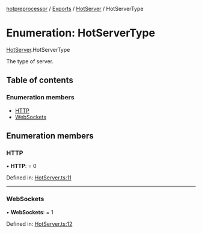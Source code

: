 [hotpreprocessor](../README.md) / [Exports](../modules.md) / [HotServer](../modules/hotserver.md) / HotServerType

# Enumeration: HotServerType

[HotServer](../modules/hotserver.md).HotServerType

The type of server.

## Table of contents

### Enumeration members

- [HTTP](hotserver.hotservertype.md#http)
- [WebSockets](hotserver.hotservertype.md#websockets)

## Enumeration members

### HTTP

• **HTTP**: = 0

Defined in: [HotServer.ts:11](https://github.com/OurFreeLight/HotPreprocessor/blob/3f45061/src/HotServer.ts#L11)

___

### WebSockets

• **WebSockets**: = 1

Defined in: [HotServer.ts:12](https://github.com/OurFreeLight/HotPreprocessor/blob/3f45061/src/HotServer.ts#L12)
